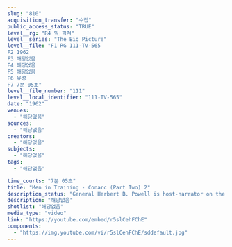 ```yaml
---
slug: "810"
acquisition_transfer: "수집"
public_access_status: "TRUE"
level__rg: "R4 빅 픽쳐"
level__series: "The Big Picture"
level__file: "F1 RG 111-TV-565
F2 1962
F3 해당없음
F4 해당없음
F5 해당없음
F6 유성
F7 7분 05초"
level__file_number: "111"
level__local_identifier: "111-TV-565"
date: "1962"
venues: 
  - "해당없음"
sources: 
  - "해당없음"
creators: 
  - "해당없음"
subjects: 
  - "해당없음"
tags: 
  - "해당없음"

time_courts: "7분 05초"
title: "Men in Training - Conarc (Part Two) 2"
description_status: "General Herbert B. Powell is host-narrator on the second episode of the CONARC story which features men in training from basic drill to specialized instruction."
description: "해당없음"
shotlist: "해당없음"
media_type: "video"
link: "https://youtube.com/embed/r5slCehFChE"
components: 
  - "https://img.youtube.com/vi/r5slCehFChE/sddefault.jpg"
---
```

